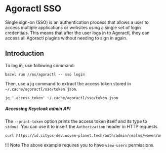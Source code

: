 # Agoractl SSO

Single sign-on (SSO) is an authentication process that allows a user to access multiple applications or websites using a single set of login credentials. This means that after the user logs in to Agoractl, they can access all Agoractl plugins without needing to sign in again.

## Introduction

To log in, use following command:

```
bazel run //ns/agoractl -- sso login
```

Then, use a jq command to extract the access token stored in `~/.cache/agoractl/sso/token.json`.

```
jq '.access_token' ~/.cache/agoractl/sso/token.json
```

##### Accessing Keycloak admin API

The `--print-token` option prints the access token itself and its type to `stdout`. You can use it to insert the `Authorization` header in HTTP requests.

```sh
curl https://id.cityos-dev.woven-planet.tech/auth/admin/realms/woven/users/count -X GET -H "Content-Type: application/json" -H "Authorization: $(bazel run //ns/agoractl -- sso login --print-token)"
```
!!! Note
    The above example requires you to have `view-users` permissions.
